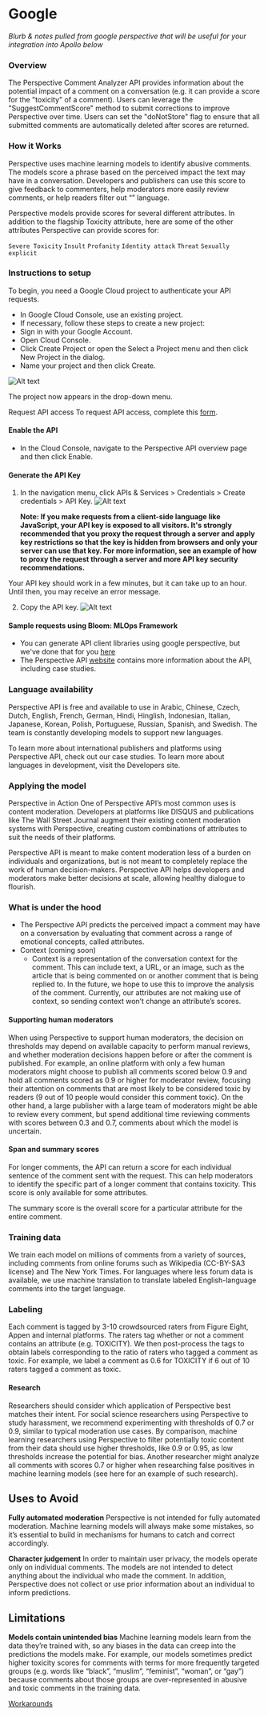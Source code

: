 # Google

_Blurb & notes pulled from google perspective that will be useful for your integration into Apollo below_

### Overview

The Perspective Comment Analyzer API provides information about the potential impact of a comment on a conversation (e.g. it can provide a score for the "toxicity" of a comment). Users can leverage the "SuggestCommentScore" method to submit corrections to improve Perspective over time. Users can set the "doNotStore" flag to ensure that all submitted comments are automatically deleted after scores are returned.

### How it Works

Perspective uses machine learning models to identify abusive comments. The models score a phrase based on the perceived impact the text may have in a conversation. Developers and publishers can use this score to give feedback to commenters, help moderators more easily review comments, or help readers filter out “” language.

Perspective models provide scores for several different attributes. In addition to the flagship Toxicity attribute, here are some of the other attributes Perspective can provide scores for:

`Severe Toxicity`
`Insult`
`Profanity`
`Identity attack`
`Threat`
`Sexually explicit`

### Instructions to setup

To begin, you need a Google Cloud project to authenticate your API requests.

- In Google Cloud Console, use an existing project.
- If necessary, follow these steps to create a new project:
- Sign in with your Google Account.
- Open Cloud Console.
- Click Create Project or open the Select a Project menu and then click New Project in the dialog.
- Name your project and then click Create.

![Alt text](https://developers.google.com/static/codelabs/setup-perspective-api/img/ba7a5088d7d0047e_1920.png)

The project now appears in the drop-down menu.

Request API access
To request API access, complete this [form](https://docs.google.com/forms/d/e/1FAIpQLSdhBBnVVVbXSElby-jhNnEj-Zwpt5toQSCFsJerGfpXW66CuQ/viewform).

#### Enable the API

- In the Cloud Console, navigate to the Perspective API overview page and then click Enable.

#### Generate the API Key

1. In the navigation menu, click APIs & Services > Credentials > Create credentials > API Key.
   ![Alt text](https://developers.google.com/static/codelabs/setup-perspective-api/img/8ab64b6d9822c219_1920.png)

   **Note: If you make requests from a client-side language like JavaScript, your API key is exposed to all visitors. It's strongly recommended that you proxy the request through a server and apply key restrictions so that the key is hidden from browsers and only your server can use that key. For more information, see an example of how to proxy the request through a server and more API key security recommendations.**

Your API key should work in a few minutes, but it can take up to an hour. Until then, you may receive an error message.

2. Copy the API key.
   ![Alt text](https://developers.google.com/static/codelabs/setup-perspective-api/img/43fb6b1cf99a4e16_1920.png)

#### Sample requests using Bloom: MLOps Framework

- You can generate API client libraries using google perspective, but we've done that for you [here](http://docs.apolloapi.io/docs/compose/quickstart#-interesting-how-can-i-try-it)
- The Perspective API [website](https://www.perspectiveapi.com/) contains more information about the API, including case studies.

### Language availability

Perspective API is free and available to use in Arabic, Chinese, Czech, Dutch, English, French, German, Hindi, Hinglish, Indonesian, Italian, Japanese, Korean, Polish, Portuguese, Russian, Spanish, and Swedish. The team is constantly developing models to support new languages.

To learn more about international publishers and platforms using Perspective API, check out our case studies. To learn more about languages in development, visit the Developers site.

### Applying the model

Perspective in Action
One of Perspective API’s most common uses is content moderation. Developers at platforms like DISQUS and publications like The Wall Street Journal augment their existing content moderation systems with Perspective, creating custom combinations of attributes to suit the needs of their platforms.

Perspective API is meant to make content moderation less of a burden on individuals and organizations, but is not meant to completely replace the work of human decision-makers. Perspective API helps developers and moderators make better decisions at scale, allowing healthy dialogue to flourish.

### What is under the hood

- The Perspective API predicts the perceived impact a comment may have on a conversation by evaluating that comment across a range of emotional concepts, called attributes.
- Context (coming soon)
  - Context is a representation of the conversation context for the comment. This can include text, a URL, or an image, such as the article that is being commented on or another comment that is being replied to. In the future, we hope to use this to improve the analysis of the comment. Currently, our attributes are not making use of context, so sending context won’t change an attribute’s scores.

#### Supporting human moderators

When using Perspective to support human moderators, the decision on thresholds may depend on available capacity to perform manual reviews, and whether moderation decisions happen before or after the comment is published. For example, an online platform with only a few human moderators might choose to publish all comments scored below 0.9 and hold all comments scored as 0.9 or higher for moderator review, focusing their attention on comments that are most likely to be considered toxic by readers (9 out of 10 people would consider this comment toxic). On the other hand, a large publisher with a large team of moderators might be able to review every comment, but spend additional time reviewing comments with scores between 0.3 and 0.7, comments about which the model is uncertain.

#### Span and summary scores

For longer comments, the API can return a score for each individual sentence of the comment sent with the request. This can help moderators to identify the specific part of a longer comment that contains toxicity. This score is only available for some attributes.

The summary score is the overall score for a particular attribute for the entire comment.

### Training data

We train each model on millions of comments from a variety of sources, including comments from online forums such as Wikipedia (CC-BY-SA3 license) and The New York Times. For languages where less forum data is available, we use machine translation to translate labeled English-language comments into the target language.

### Labeling

Each comment is tagged by 3-10 crowdsourced raters from Figure Eight, Appen and internal platforms. The raters tag whether or not a comment contains an attribute (e.g. TOXICITY). We then post-process the tags to obtain labels corresponding to the ratio of raters who tagged a comment as toxic. For example, we label a comment as 0.6 for TOXICITY if 6 out of 10 raters tagged a comment as toxic.

#### Research

Researchers should consider which application of Perspective best matches their intent. For social science researchers using Perspective to study harassment, we recommend experimenting with thresholds of 0.7 or 0.9, similar to typical moderation use cases. By comparison, machine learning researchers using Perspective to filter potentially toxic content from their data should use higher thresholds, like 0.9 or 0.95, as low thresholds increase the potential for bias. Another researcher might analyze all comments with scores 0.7 or higher when researching false positives in machine learning models (see here for an example of such research).

## Uses to Avoid

**Fully automated moderation**
Perspective is not intended for fully automated moderation. Machine learning models will always make some mistakes, so it’s essential to build in mechanisms for humans to catch and correct accordingly.

**Character judgement**
In order to maintain user privacy, the models operate only on individual comments. The models are not intended to detect anything about the individual who made the comment. In addition, Perspective does not collect or use prior information about an individual to inform predictions.

## Limitations

**Models contain unintended bias**
Machine learning models learn from the data they’re trained with, so any biases in the data can creep into the predictions the models make. For example, our models sometimes predict higher toxicity scores for comments with terms for more frequently targeted groups (e.g. words like “black”, “muslim”, “feminist”, “woman”, or “gay”) because comments about those groups are over-represented in abusive and toxic comments in the training data.

[Workarounds](https://medium.com/jigsaw/unintended-bias-and-names-of-frequently-targeted-groups-8e0b81f80a23)

